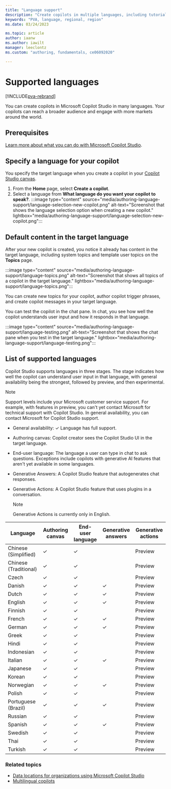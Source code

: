 ```yaml
---
title: "Language support"
description: "Create copilots in multiple languages, including tutorial and system topics."
keywords: "PVA, language, regional, region"
ms.date: 03/24/2023

ms.topic: article
author: iaanw
ms.author: iawilt
manager: leeclontz
ms.custom: "authoring, fundamentals, ce06092020"

---
```


# Supported languages

[!INCLUDE[pva-rebrand](includes/pva-rebrand.md)]

You can create copilots in Microsoft Copilot Studio in many languages. Your copilots can reach a broader audience and engage with more markets around the world.

## Prerequisites

[Learn more about what you can do with Microsoft Copilot Studio](fundamentals-what-is-power-virtual-agents.md).

## Specify a language for your copilot

You specify the target language when you create a copilot in your [Copilot Studio canvas](https://copilotstudio.microsoft.com ).

1. From the **Home** page, select **Create a copilot**.
1. Select a language from **What language do you want your copilot to speak?**.
   :::image type="content" source="media/authoring-language-support/language-selection-new-copilot.png" alt-text="Screenshot that shows the language selection option when creating a new copilot." lightbox="media/authoring-language-support/language-selection-new-copilot.png":::

## Default content in the target language

After your new copilot is created, you notice it already has content in the target language, including system topics and template user topics on the **Topics** page.

:::image type="content" source="media/authoring-language-support/language-topics.png" alt-text="Screenshot that shows all topics of a copilot in the target language." lightbox="media/authoring-language-support/language-topics.png":::

You can create new topics for your copilot, author copilot trigger phrases, and create copilot messages in your target language.

You can test the copilot in the chat pane. In chat, you see how well the copilot understands user input and how it responds in that language.

:::image type="content" source="media/authoring-language-support/language-testing.png" alt-text="Screenshot that shows the chat pane when you test in the target language." lightbox="media/authoring-language-support/language-testing.png":::

## List of supported languages

Copilot Studio supports languages in three stages. The stage indicates how well the copilot can understand user input in that language, with general availability being the strongest, followed by preview, and then experimental.

> [!NOTE]
> Support levels include your Microsoft customer service support. For example, with features in preview, you can't yet contact Microsoft for technical support with Copilot Studio. In general availability, you can contact Microsoft for Copilot Studio support.

- General availability: &check; Language has full support.
- Authoring canvas: Copilot creator sees the Copilot Studio UI in the target language.
- End-user language: The language a user can type in chat to ask questions. Exceptions include copilots with generative AI features that aren't yet available in some languages.
- Generative Answers: A Copilot Studio feature that autogenerates chat responses.
- Generative Actions: A Copilot Studio feature that uses plugins in a conversation.

  > [!NOTE]
  > Generative Actions is currently only in English.

| Language              | Authoring canvas | End-user language | Generative answers | Generative actions |
| --------------------- | ---------------- | ----------------- | ------------------ | ------------------ |
| Chinese (Simplified)  | &check;          | &check;           |         | Preview            |
| Chinese (Traditional) | &check;          | &check;           |         | Preview            |
| Czech                 | &check;          | &check;           |         | Preview            |
| Danish                | &check;          | &check;           | &check;            | Preview            |
| Dutch                 | &check;          | &check;           | &check;            | Preview            |
| English               | &check;          | &check;           | &check;            | Preview            |
| Finnish               | &check;          | &check;           |         | Preview            |
| French                | &check;          | &check;           | &check;            | Preview            |
| German                | &check;          | &check;           | &check;            | Preview            |
| Greek                 | &check;          | &check;           |         | Preview            |
| Hindi                 | &check;          | &check;           |         | Preview            |
| Indonesian            | &check;          | &check;           |         | Preview            |
| Italian               | &check;          | &check;           | &check;            | Preview            |
| Japanese              | &check;          | &check;           |         | Preview            |
| Korean                | &check;          | &check;           |         | Preview            |
| Norwegian             | &check;          | &check;           | &check;            | Preview            |
| Polish                | &check;          | &check;           |         | Preview            |
| Portuguese (Brazil)   | &check;          | &check;           | &check;            | Preview            |
| Russian               | &check;          | &check;           |         | Preview            |
| Spanish               | &check;          | &check;           | &check;            | Preview            |
| Swedish               | &check;          | &check;           |         | Preview            |
| Thai                  | &check;          | &check;           |         | Preview            |
| Turkish               | &check;          | &check;           |         | Preview            |

### Related topics

- [Data locations for organizations using Microsoft Copilot Studio](data-location.md)
- [Multilingual copilots](multilingual.md)
